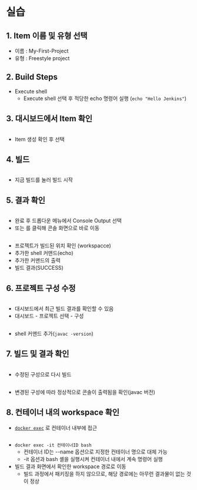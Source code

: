 # 실습

## 1. Item 이름 및 유형 선택

* 이름 : My-First-Project
* 유형 : Freestyle project



## 2. Build Steps

* Execute shell
  * Execute shell 선택 후 적당한 echo 명령어 실행 (`echo "Hello Jenkins"`)



## 3. 대시보드에서 Item 확인

<figure><img src="../../../.gitbook/assets/image (28).png" alt=""><figcaption></figcaption></figure>

* Item 생성 확인 후 선택



## 4. 빌드

<figure><img src="../../../.gitbook/assets/image (29).png" alt=""><figcaption></figcaption></figure>

* 지금 빌드를 눌러 빌드 시작



## 5. 결과 확인

<figure><img src="../../../.gitbook/assets/image (30).png" alt=""><figcaption></figcaption></figure>

* 완료 후 드롭다운 메뉴에서 Console Output 선택
* 또는 <img src="../../../.gitbook/assets/image (32).png" alt="" data-size="line">를 클릭해 콘솔 화면으로 바로 이동

<figure><img src="../../../.gitbook/assets/image (33).png" alt=""><figcaption></figcaption></figure>

* 프로젝트가 빌드된 위치 확인 (workspacce)
* 추가한 shell 커맨드(echo)
* 추가한 커맨드의 출력
* 빌드 결과(SUCCESS)



## 6. 프로젝트 구성 수정

<figure><img src="../../../.gitbook/assets/image (35).png" alt=""><figcaption></figcaption></figure>

* 대시보드에서 최근 빌드 결과를 확인할 수 있음
* 대시보드 - 프로젝트 선택 - 구성

<figure><img src="../../../.gitbook/assets/image (34).png" alt=""><figcaption></figcaption></figure>

* shell 커맨드 추가(`javac -version`)



## 7. 빌드 및 결과 확인

<figure><img src="../../../.gitbook/assets/image (36).png" alt=""><figcaption></figcaption></figure>

* 수정된 구성으로 다시 빌드

<figure><img src="../../../.gitbook/assets/image (37).png" alt=""><figcaption></figcaption></figure>

* 변경된 구성에 따라 정상적으로 콘솔이 출력됨을 확인(javac  버전)



## 8. 컨테이너 내의 workspace 확인

* [`docker exec`](../../appendix/docker.md#docker-exec) 로 컨테이너 내부에 접근

<figure><img src="../../../.gitbook/assets/image (39).png" alt=""><figcaption></figcaption></figure>

* `docker exec -it 컨테이너ID bash`
  * 컨테이너 ID는 --name 옵션으로 지정한 컨테이너 명으로 대체 가능
  * \-it 옵션과  bash 셸을 실행시켜 컨테이너 내에서 계속 명령어 실행
* 빌드 결과 화면에서 확인한 workspace 경로로 이동
  * 빌드 과정에서 패키징을 하지 않으므로, 해당 경로에는 아무런 결과물이 없는 것이 정상



##
